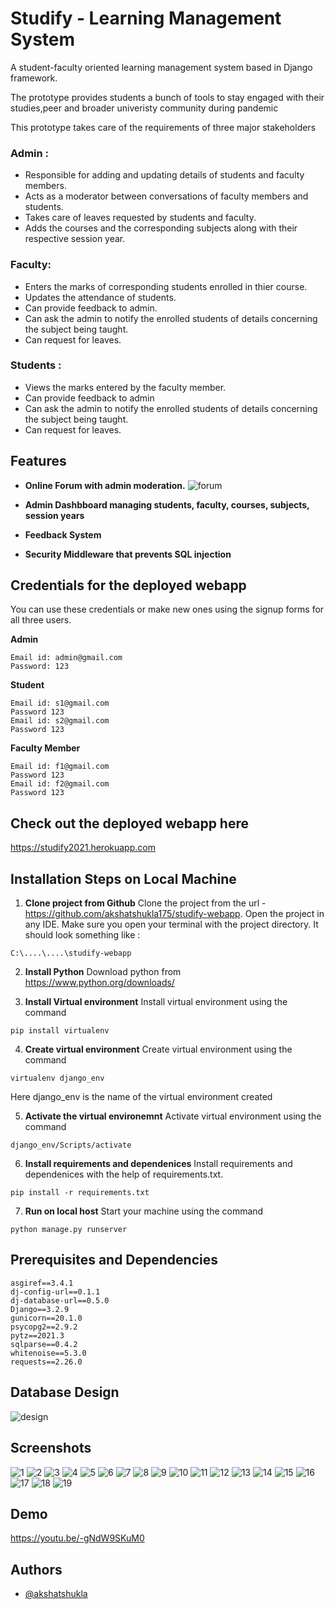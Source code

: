 
# Studify - Learning Management System

A student-faculty oriented learning management system 
based in Django framework.

The prototype provides students a bunch of tools to stay engaged with 
their studies,peer and broader univeristy community during pandemic

This prototype takes care of the requirements of three major stakeholders
### Admin : 
- Responsible for adding and updating details of students and faculty members.
- Acts as a moderator between conversations of faculty members and students.
- Takes care of leaves requested by students and faculty.
- Adds the courses and the corresponding subjects along with their respective session year.

### Faculty:
- Enters the marks of corresponding students enrolled in thier course.
- Updates the attendance of students.
- Can provide feedback to admin.
- Can ask the admin to notify the enrolled students of details concerning the subject being taught.
- Can request for leaves.

### Students :
- Views the marks entered by the faculty member.
- Can provide feedback to admin
- Can ask the admin to notify the enrolled students of details concerning the subject being taught.
- Can request for leaves.


## Features

- **Online Forum with admin moderation.**
 ![forum](https://github.com/akshatshukla175/studify-webapp/blob/main/demo/forum.png)
 
- **Admin Dashbboard managing students, faculty, courses, subjects, session years**
- **Feedback System**
- **Security Middleware that prevents SQL injection**

## Credentials for the deployed webapp

You can use these credentials or make new ones using the signup forms for all three users. 

**Admin**

    Email id: admin@gmail.com
    Password: 123
    
**Student**

    Email id: s1@gmail.com
    Password 123
    Email id: s2@gmail.com
    Password 123
    
**Faculty Member**

    Email id: f1@gmail.com
    Password 123
    Email id: f2@gmail.com
    Password 123

## Check out the deployed webapp here

https://studify2021.herokuapp.com

## Installation Steps on Local Machine

1. **Clone project from Github**
Clone the project from the url - https://github.com/akshatshukla175/studify-webapp.
Open the project in any IDE. Make sure you open your terminal with the project directory. It should look something like :
>> 
    C:\....\....\studify-webapp

2. **Install Python**
Download python from https://www.python.org/downloads/

3. **Install Virtual environment**
Install virtual environment using the command 
>>
    pip install virtualenv

4. **Create virtual environment**
Create virtual environment using the command
>>
    virtualenv django_env

Here django_env is the name of the virtual environment created

5. **Activate the virtual environemnt**
Activate virtual environment using the command
>>
    django_env/Scripts/activate

6. **Install requirements and dependenices**
Install requirements and dependenices with the help of requirements.txt.
>>
    pip install -r requirements.txt

7. **Run on local host**
Start your machine using the command
>>
    python manage.py runserver
## Prerequisites and Dependencies

>>
    asgiref==3.4.1
    dj-config-url==0.1.1
    dj-database-url==0.5.0
    Django==3.2.9
    gunicorn==20.1.0
    psycopg2==2.9.2
    pytz==2021.3
    sqlparse==0.4.2
    whitenoise==5.3.0
    requests==2.26.0
## Database Design

![design](https://github.com/akshatshukla175/studify-webapp/blob/main/demo/dd.png)

## Screenshots

![1](https://github.com/akshatshukla175/studify-webapp/blob/main/demo/1.png)
![2](https://github.com/akshatshukla175/studify-webapp/blob/main/demo/2.png)
![3](https://github.com/akshatshukla175/studify-webapp/blob/main/demo/3.png)
![4](https://github.com/akshatshukla175/studify-webapp/blob/main/demo/4.png)
![5](https://github.com/akshatshukla175/studify-webapp/blob/main/demo/5.png)
![6](https://github.com/akshatshukla175/studify-webapp/blob/main/demo/6.png)
![7](https://github.com/akshatshukla175/studify-webapp/blob/main/demo/7.png)
![8](https://github.com/akshatshukla175/studify-webapp/blob/main/demo/8.png)
![9](https://github.com/akshatshukla175/studify-webapp/blob/main/demo/9.png)
![10](https://github.com/akshatshukla175/studify-webapp/blob/main/demo/10.png)
![11](https://github.com/akshatshukla175/studify-webapp/blob/main/demo/11.png)
![12](https://github.com/akshatshukla175/studify-webapp/blob/main/demo/12.png)
![13](https://github.com/akshatshukla175/studify-webapp/blob/main/demo/13.png)
![14](https://github.com/akshatshukla175/studify-webapp/blob/main/demo/14.png)
![15](https://github.com/akshatshukla175/studify-webapp/blob/main/demo/15.png)
![16](https://github.com/akshatshukla175/studify-webapp/blob/main/demo/16.png)
![17](https://github.com/akshatshukla175/studify-webapp/blob/main/demo/17.png)
![18](https://github.com/akshatshukla175/studify-webapp/blob/main/demo/18.png)
![19](https://github.com/akshatshukla175/studify-webapp/blob/main/demo/19.png)

## Demo

https://youtu.be/-gNdW9SKuM0

## Authors

- [@akshatshukla](https://github.com/akshatshukla175)

